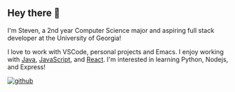 ## Hey there 👋

I'm Steven, a 2nd year Computer Science major and aspiring full stack developer at the University of Georgia!

I love to work with VSCode, personal projects and Emacs. I enjoy working with [Java](https://www.java.com),
[JavaScript](https://www.javascript.com), and [React](https://reactjs.org). I'm interested in learning Python, Nodejs, and Express!



<p align="left">
  <a href="https://www.github.com/tran-steven">
  <img
    src="https://github.githubassets.com/images/modules/logos_page/GitHub-Mark.png"
    alt="github"
  />
  </a>
</p>
